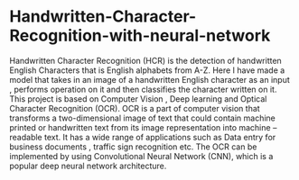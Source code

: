 # Handwritten-Character-Recognition-with-neural-network
Handwritten Character Recognition (HCR) is the detection of handwritten English Characters that is English alphabets from A-Z. 
Here I have made a model that takes in an image of a handwritten English character as an input , performs operation on it and then classifies the character written on it.
This project is based on Computer Vision , Deep learning and Optical Character Recognition (OCR).
OCR is a part of computer vision that transforms a two-dimensional image of text that could contain machine printed or handwritten text from its image representation into machine – readable text. It has a wide range of applications such as Data entry for business documents , traffic sign recognition etc. The OCR can be implemented by using Convolutional Neural Network (CNN), which is a popular deep neural network architecture. 
